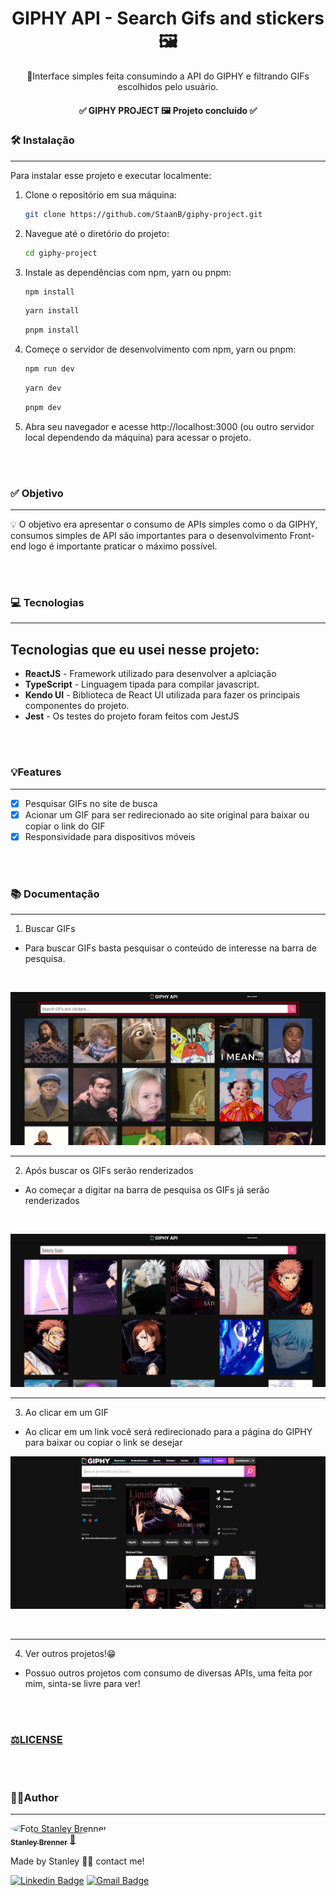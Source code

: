 <div align="center">

<h1 align="center">GIPHY API - Search Gifs and stickers 🖼️</h1>

<p align="center">🚀Interface simples feita consumindo a API do GIPHY e filtrando GIFs escolhidos pelo usuário.</p>

<h4 align="center"> 
	✅ GIPHY PROJECT 🖼️ Projeto concluído  ✅
</h4>
</div>

### 🛠️ Instalação
---
Para instalar esse projeto e executar localmente:

1.  Clone o repositório em sua máquina:

    ```sh
    git clone https://github.com/StaanB/giphy-project.git
    ```

2.  Navegue até o diretório do projeto:

    ```sh
    cd giphy-project
    ```

3. Instale as dependências com npm, yarn ou pnpm:

    ```sh
    npm install
    ```

    ```sh
    yarn install
    ```

    ```sh
    pnpm install
    ```

4.  Começe o servidor de desenvolvimento com npm, yarn ou pnpm:

    ```sh
    npm run dev
    ```

    ```sh
    yarn dev
    ```

    ```sh
    pnpm dev
    ```

5.  Abra seu navegador e acesse http://localhost:3000 (ou outro servidor local dependendo da máquina) para acessar o projeto.

<br/>   
<br/>

### ✅ Objetivo
---
<p>💡 O objetivo era apresentar o consumo de APIs simples como o da GIPHY, consumos simples de API são importantes para o desenvolvimento Front-end logo é importante praticar o máximo possível.</p>
<br/>   
<br/> 

### 💻 Tecnologias
---
<h2>Tecnologias que eu usei nesse projeto:</h2>

- **ReactJS** - Framework utilizado para desenvolver a aplciação
- **TypeScript** - Linguagem tipada para compilar javascript.
- **Kendo UI** - Biblioteca de React UI utilizada para fazer os principais componentes do projeto.
- **Jest** - Os testes do projeto foram feitos com JestJS
  
<br/>   
<br/>

### 💡Features
---
- [x] Pesquisar GIFs no site de busca
- [x] Acionar um GIF para ser redirecionado ao site original para baixar ou copiar o link do GIF
- [x] Responsividade para dispositivos móveis  
<br/>   
<br/> 

### 📚 Documentação
---

1. Buscar GIFs
 - Para buscar GIFs basta pesquisar o conteúdo de interesse na barra de pesquisa.
<br/>

 ![Search GIF](./src/assets/images/print-image-1.png)
 
---

2. Após buscar os GIFs serão renderizados
 - Ao começar a digitar na barra de pesquisa os GIFs já serão renderizados 
<br/>

   
 ![Rendered GIFs](./src/assets/images/print-image-2.png)
 
---

3. Ao clicar em um GIF 
 - Ao clicar em um link você será redirecionado para a página do GIPHY para baixar ou copiar o link se desejar
   
 ![Click Link](./src/assets/images/print-image-3.png)
 
<br/>

---

4. Ver outros projetos!😁
 - Possuo outros projetos com consumo de diversas APIs, uma feita por mim, sinta-se livre para ver!

<br/>
<br/>

<h3><a href="https://github.com/StaanB/giphy-project/blob/main/LICENSE">⚖️LICENSE</a></h3>

<br/>   
<br/> 

### 🧑🏻Author
---
<a href="https://github.com/StaanB">
 <img style="border-radius: 50%;" src="https://avatars.githubusercontent.com/u/86057261?v=4" width="100px;" alt="Foto Stanley Brenner"/>
 <br />
 <sub><b>Stanley Brenner</b></sub></a> <a href="https://stanley-b.vercel.app/" title="Stanley">🚀</a>

Made by Stanley 👋🏽 contact me!

[![Linkedin Badge](https://img.shields.io/badge/-Stanley-blue?style=flat-square&logo=Linkedin&logoColor=white&link=https://www.linkedin.com/in/stanley-brenner-front-end/)](https://www.linkedin.com/in/stanley-brenner-front-end/)
[![Gmail Badge](https://img.shields.io/badge/-stanleybrenner@gmail.com-c14438?style=flat-square&logo=Gmail&logoColor=white&link=mailto:stanleybrenner@gmail.com)](mailto:stanleybrenner@gmail.com)
